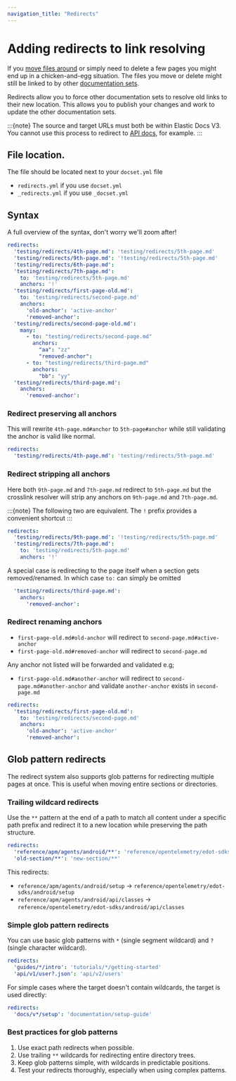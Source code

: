 ```yaml
---
navigation_title: "Redirects"
---
```

# Adding redirects to link resolving

If you [move files around](move.md) or simply need to delete a few pages you might end up in a chicken-and-egg situation. The files you move or delete might still be linked to by other [documentation sets](../configure/content-set/index.md).

Redirects allow you to force other documentation sets to resolve old links to their new location.
This allows you to publish your changes and work to update the other documentation sets.

:::{note}
The source and target URLs must both be within Elastic Docs V3.
You cannot use this process to redirect to [API docs](https://www.elastic.co/docs/api/), for example.
:::

## File location.

The file should be located next to your `docset.yml` file

* `redirects.yml` if you use `docset.yml`
* `_redirects.yml` if you use `_docset.yml`

## Syntax

A full overview of the syntax, don't worry we'll zoom after!

```yaml
redirects:
  'testing/redirects/4th-page.md': 'testing/redirects/5th-page.md'
  'testing/redirects/9th-page.md': '!testing/redirects/5th-page.md'
  'testing/redirects/6th-page.md':
  'testing/redirects/7th-page.md':
    to: 'testing/redirects/5th-page.md'
    anchors: '!'
  'testing/redirects/first-page-old.md':
    to: 'testing/redirects/second-page.md'
    anchors:
      'old-anchor': 'active-anchor'
      'removed-anchor':
  'testing/redirects/second-page-old.md':
    many:
      - to: "testing/redirects/second-page.md"
        anchors:
          "aa": "zz"
          "removed-anchor":
      - to: "testing/redirects/third-page.md"
        anchors:
          "bb": "yy"
  'testing/redirects/third-page.md':
    anchors:
      'removed-anchor':
```

### Redirect preserving all anchors

This will rewrite `4th-page.md#anchor` to `5th-page#anchor` while still validating the 
anchor is valid like normal.

```yaml
redirects:
  'testing/redirects/4th-page.md': 'testing/redirects/5th-page.md'
```
### Redirect stripping all anchors

Here both `9th-page.md` and `7th-page.md` redirect to `5th-page.md` but the crosslink resolver
will strip any anchors on `9th-page.md` and `7th-page.md`.

:::{note}
The following two are equivalent. The `!` prefix provides a convenient shortcut
:::

```yaml
redirects:
  'testing/redirects/9th-page.md': '!testing/redirects/5th-page.md'
  'testing/redirects/7th-page.md':
    to: 'testing/redirects/5th-page.md'
    anchors: '!'
```

A special case is redirecting to the page itself when a section gets removed/renamed.
In which case `to:` can simply be omitted

```yaml
  'testing/redirects/third-page.md':
    anchors:
      'removed-anchor':
```

### Redirect renaming anchors

* `first-page-old.md#old-anchor` will redirect to `second-page.md#active-anchor`
* `first-page-old.md#removed-anchor` will redirect to `second-page.md`

Any anchor not listed will be forwarded and validated e.g;

* `first-page-old.md#another-anchor` will redirect to `second-page.md#another-anchor` and validate 
  `another-anchor` exists in `second-page.md`

```yaml
redirects:
  'testing/redirects/first-page-old.md':
    to: 'testing/redirects/second-page.md'
    anchors:
      'old-anchor': 'active-anchor'
      'removed-anchor':
```

## Glob pattern redirects

The redirect system also supports glob patterns for redirecting multiple pages at once. This is useful when moving entire sections or directories.

### Trailing wildcard redirects

Use the `**` pattern at the end of a path to match all content under a specific path prefix and redirect it to a new location while preserving the path structure.

```yaml
redirects:
  'reference/apm/agents/android/**': 'reference/opentelemetry/edot-sdks/android/**'
  'old-section/**': 'new-section/**'
```

This redirects:
- `reference/apm/agents/android/setup` → `reference/opentelemetry/edot-sdks/android/setup`
- `reference/apm/agents/android/api/classes` → `reference/opentelemetry/edot-sdks/android/api/classes`

### Simple glob pattern redirects

You can use basic glob patterns with `*` (single segment wildcard) and `?` (single character wildcard).

```yaml
redirects:
  'guides/*/intro': 'tutorials/*/getting-started'
  'api/v1/user?.json': 'api/v2/users'
```

For simple cases where the target doesn't contain wildcards, the target is used directly:

```yaml
redirects:
  'docs/v*/setup': 'documentation/setup-guide'
```

### Best practices for glob patterns

1. Use exact path redirects when possible.
2. Use trailing `**` wildcards for redirecting entire directory trees.
3. Keep glob patterns simple, with wildcards in predictable positions.
4. Test your redirects thoroughly, especially when using complex patterns.
